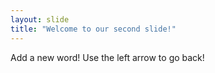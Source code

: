 ```yaml
---
layout: slide
title: "Welcome to our second slide!"
---
```

Add a new word!
Use the left arrow to go back!

